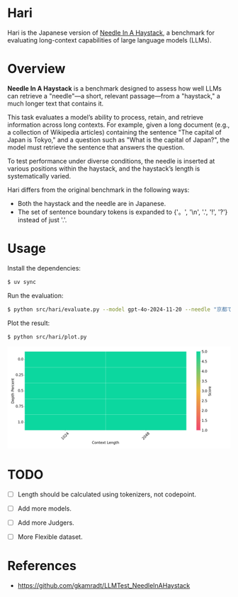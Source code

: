# Hari

Hari is the Japanese version of [Needle In A Haystack](https://github.com/gkamradt/LLMTest_NeedleInAHaystack), a benchmark for evaluating long-context capabilities of large language models (LLMs).

# Overview

**Needle In A Haystack** is a benchmark designed to assess how well LLMs can retrieve a "needle"—a short, relevant passage—from a "haystack," a much longer text that contains it.

This task evaluates a model’s ability to process, retain, and retrieve information across long contexts. For example, given a long document (e.g., a collection of Wikipedia articles) containing the sentence "The capital of Japan is Tokyo," and a question such as "What is the capital of Japan?", the model must retrieve the sentence that answers the question.

To test performance under diverse conditions, the needle is inserted at various positions within the haystack, and the haystack’s length is systematically varied.

Hari differs from the original benchmark in the following ways:
- Both the haystack and the needle are in Japanese.
- The set of sentence boundary tokens is expanded to {'。', '\n', '.', '!', '?'} instead of just '.'.


# Usage

Install the dependencies:
```bash
$ uv sync
```

Run the evaluation:
```bash
$ python src/hari/evaluate.py --model gpt-4o-2024-11-20 --needle "京都でおすすめの観光地は、ロームシアター京都の３階にあるラウンジです。" --question "京都でおすすめの観光地はどこですか？"
```


Plot the result:
```bash
$ python src/hari/plot.py
```

![heatmap](result/gpt-4o-2024-11-20/heatmap.png)


# TODO
- [ ] Length should be calculated using tokenizers, not codepoint.
- [ ] Add more models.
- [ ] Add more Judgers.
- [ ] More Flexible dataset.


# References
- https://github.com/gkamradt/LLMTest_NeedleInAHaystack

